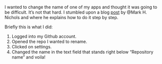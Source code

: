I wanted to change the name of one of my apps and thought it was going to be difficult. It’s not that hard. I stumbled upon a blog [post](http://zanshin.net/2012/04/03/renaming-github-repository/) by @Mark H. Nichols and where he explains how to do it step by step.

Briefly this is what I did:

1. Logged into my Github account.
2. Opened the repo I wanted to rename.
3. Clicked on settings.
4. Changed the name in the text field that stands right below “Repository name” and voila!
